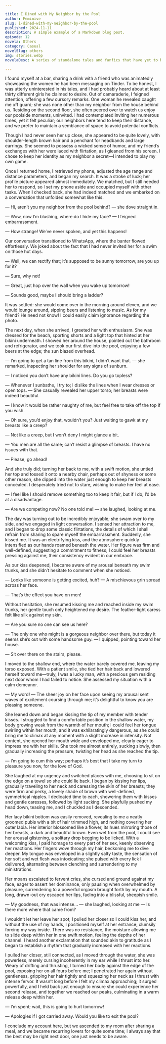 ```yaml
---

title: I Dined with My Neighbor by the Pool
author: Feminive
slug: i-dined-with-my-neighbor-by-the-pool
published: 2024-11-11
description: A simple example of a Markdown blog post.
episode: 12
novela: Others
category: Casual
novelSlug: others
img: stories.webp
novelaDesc: A series of standalone tales and fanfics that have yet to be woven into a larger narrative.

---
```


I found myself at a bar, sharing a drink with a friend who was animatedly showcasing the women he had been messaging on Tinder. To be honest, I was utterly uninterested in his tales, and I had probably heard about at least thirty different girls he claimed to desire. Out of camaraderie, I feigned attention, offering a few cursory remarks. One woman he revealed caught me off guard; she was none other than my neighbor from the house behind us. Residing on the second floor, she often peered over to watch us enjoy our poolside moments, uninvited. I had contemplated inviting her numerous times, yet it felt peculiar; our neighbors here tend to keep their distance, and we prefer to maintain a semblance of space to avoid potential conflicts.

Though I had never seen her up close, she appeared to be quite lovely, with shoulder-length brown hair and a penchant for headbands and large earrings. She seemed to possess a wicked sense of humor, and my friend’s exchanges with her were laced with flirtation, as I gleaned from his screen. I chose to keep her identity as my neighbor a secret—I intended to play my own game.

Once I returned home, I retrieved my phone, adjusted the age range and distance parameters, and began my search. It was a stroke of luck; her profile picture appeared almost immediately. We matched, but I still needed her to respond, so I set my phone aside and occupied myself with other tasks. When I checked back, she had indeed matched and we embarked on a conversation that unfolded somewhat like this.

— Hi, aren’t you my neighbor from the pool behind? — she dove straight in.

— Wow, now I’m blushing, where do I hide my face? — I feigned embarrassment.

— How strange! We’ve never spoken, and yet this happens!

Our conversation transitioned to WhatsApp, where the banter flowed effortlessly. We joked about the fact that I had never invited her for a swim on those hot days.

— Well, we can rectify that; it’s supposed to be sunny tomorrow, are you up for it?

— Sure, why not!

— Great, just hop over the wall when you wake up tomorrow!

— Sounds good, maybe I should bring a ladder?

It was settled: she would come over in the morning around eleven, and we would lounge around, sipping beers and listening to music. As for my friend? He need not know! I could easily claim ignorance regarding the photo.

The next day, when she arrived, I greeted her with enthusiasm. She was dressed for the beach, sporting shorts and a light top that hinted at her bikini underneath. I showed her around the house, pointed out the bathroom and refrigerator, and we took our first dive into the pool, enjoying a few beers at the edge; the sun blazed overhead.

— I’m going to get a tan line from this bikini, I didn’t want that. — she remarked, inspecting her shoulder for any signs of sunburn.

— I noticed you don’t have any bikini lines. Do you go topless?

— Whenever I sunbathe, I try to; I dislike the lines when I wear dresses or open tops. — She casually revealed her upper torso; her breasts were indeed beautiful.

— I know it would be rather naughty of me, but feel free to take off the top if you wish.

— Oh sure, you’d enjoy that, wouldn’t you? Just waiting to gawk at my breasts like a creep?

— Not like a creep, but I won’t deny I might glance a bit.

— You men are all the same; can’t resist a glimpse of breasts. I have no issues with that.

— Please, go ahead!

And she truly did; turning her back to me, with a swift motion, she untied her top and tossed it onto a nearby chair, perhaps out of shyness or some other reason, she dipped into the water just enough to keep her breasts concealed. I desperately tried not to stare, wishing to make her feel at ease.

— I feel like I should remove something too to keep it fair, but if I do, I’d be at a disadvantage.

— Are we competing now? No one told me! — she laughed, looking at me.

The day was turning out to be incredibly enjoyable; she swam over to my side, and we engaged in light conversation. I sensed her attraction to me, and I began to drop some classic flirtations, the details of which I shall refrain from sharing to spare myself the embarrassment. Suddenly, she kissed me. It was an electrifying kiss, and the atmosphere quickly intensified as our hands roamed beneath the water. Her figure was firm and well-defined, suggesting a commitment to fitness; I could feel her breasts pressing against me, their consistency evident in our embrace.

As our kiss deepened, I became aware of my arousal beneath my swim trunks, and she didn’t hesitate to comment when she noticed.

— Looks like someone is getting excited, huh? — A mischievous grin spread across her face.

— That’s the effect you have on men!

Without hesitation, she resumed kissing me and reached inside my swim trunks, her gentle touch only heightened my desire. The feather-light caress felt like silk against my skin.

— Are you sure no one can see us here?

— The only one who might is a gorgeous neighbor over there, but today it seems she’s out with some handsome guy. — I quipped, pointing toward her house.

— Sit over there on the stairs, please.

I moved to the shallow end, where the water barely covered me, leaving my torso exposed. With a patient smile, she tied her hair back and lowered herself toward me—truly, I was a lucky man, with a precious gem residing next door whom I had failed to notice. She assessed my situation with a calm demeanor.

— My word! — The sheer joy on her face upon seeing my arousal sent waves of excitement coursing through me; it’s delightful to know you are pleasing someone.

She leaned down and began kissing the tip of my member with tender kisses. I struggled to find a comfortable position in the shallow water, my body growing weak from the warmth of her mouth; I could feel her tongue swirling within her mouth, and it was exhilaratingly dangerous, as she could bring me to climax at any moment with a slight increase in intensity. Not content, she opened her mouth wide and enveloped me, clearly eager to impress me with her skills. She took me almost entirely, sucking slowly, then gradually increasing the pressure, twisting her head as she reached the tip.

— I’m going to cum this way; perhaps it’s best that I take my turn to pleasure you now, for the love of God.

She laughed at my urgency and switched places with me, choosing to sit on the edge on a towel so she could lie back. I began by kissing her lips, gradually traveling to her neck and caressing the skin of her breasts; they were firm and perky, a lovely shade of brown with well-defined, symmetrical nipples. I dedicated time to each, showering them with kisses and gentle caresses, followed by light sucking. She playfully pushed my head down, teasing me, and I chuckled as I descended.

Her lacy bikini bottom was easily removed, revealing to me a neatly groomed pubis with a bit of hair trimmed high, and nothing covering her outer labia. Her interior blossomed like a flower, its hues mirroring those of her breasts, a dark and beautiful brown. Even wet from the pool, I could see her arousal glistening, a solitary drop begging to be licked. With a welcoming kiss, I paid homage to every part of her sex, keenly observing her reactions. Her fingers wove through my hair, beckoning me to dive deeper. My tongue was enveloped in a slightly salty taste, the sensation of her soft and wet flesh was intoxicating; she pulsed with every lick I delivered, alternating between clenching and surrendering to my ministrations.

Her moans escalated to fervent cries, she cursed and ground against my face, eager to assert her dominance, only pausing when overwhelmed by pleasure, surrendering to a powerful orgasm brought forth by my mouth. A long, drawn-out cry escaped her lips, fading into a blissful, sheepish smile.

— My goodness, that was intense... — she laughed, looking at me — Is there more where that came from?

I wouldn’t let her leave her spot; I pulled her closer so I could kiss her, and without the use of my hands, I positioned myself at her entrance, clumsily forcing my way inside. There was no resistance, the moisture allowing me to slide deep within her in one swift motion, feeling the depths of her channel. I heard another exclamation that sounded akin to gratitude as I began to establish a rhythm that gradually increased with her reactions.

I pulled her closer, still connected, as I moved through the water, she was powerless, merely cursing incoherently in my ear while I thrust into her. Weary of drifting and thrusting, I turned her body against the edge of the pool, exposing her on all fours before me; I penetrated her again without gentleness, gripping her hair tightly and squeezing her neck as I thrust with intense fervor. It wasn’t long before I felt my climax approaching; it surged powerfully, and I held back just enough to ensure she could experience her second release, and together we reached our peaks, culminating in a warm release deep within her.

— I’m spent; wait, this is going to hurt tomorrow!

— Apologies if I got carried away. Would you like to exit the pool?

I conclude my account here, but we ascended to my room after sharing a meal, and we became recurring lovers for quite some time; I always say that the best may be right next door, one just needs to be aware.